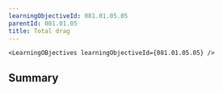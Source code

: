 ```yaml
---
learningObjectiveId: 081.01.05.05
parentId: 081.01.05
title: Total drag
---
```


```tsx eval
<LearningOBjectives learningObjectiveId={081.01.05.05} />
```

## Summary
